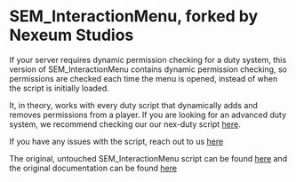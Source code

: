 # SEM_InteractionMenu, forked by Nexeum Studios

If your server requires dynamic permission checking for a duty system, this version of SEM_InteractionMenu contains dynamic permission checking, so permissions are checked each time the menu is opened, instead of when the script is initially loaded.

It, in theory, works with every duty script that dynamically adds and removes permissions from a player. If you are looking for an advanced duty system, we recommend checking our our nex-duty script [here](https://forum.cfx.re/t/advanced-duty-system-for-vmenu-servers/5324425).

If you have any issues with the script, reach out to us [here](https://discord.nexeumstudios.com)

The original, untouched SEM_InteractionMenu script can be found [here](https://github.com/Sc0ttM/SEM_InteractionMenu) and the original documentation can be found [here](https://semdevelopment.com/releases/interactionmenu/docs/)
